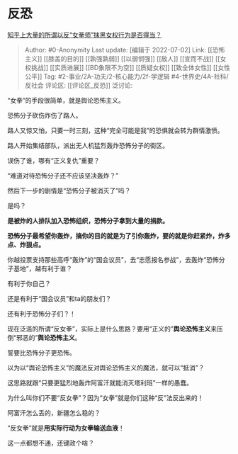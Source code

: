 # 反恐
[知乎上大量的所谓以反“女拳师”抹黑女权行为是否得当？](https://www.zhihu.com/question/383702182/answer/2110563577)

> Author: #0-Anonymity
> Last update: [编辑于 2022-07-02]
> Link: [[恐怖主义]] [[膝盖的目的]] [[孰强孰弱]] [[以弱悯强]] [[敌人]] [[宣而不战]] [[女权挑战]] [[实质进展]] [[BD象限不为空]] [[质疑女权]] [[致全体女性]] [[女性公平]]
> Tag: #2-事业/2A-功夫/2-核心能力/2f-学逻辑 #4-世界史/4A-社科/反社会
> 评论区: [[评论区_反恐]]
> 泛讨论:

“女拳”的手段很简单，就是舆论恐怖主义。

恐怖分子砍伤炸伤了路人。

路人又惊又怕，只要一时三刻，这种“完全可能是我”的恐惧就会转为群情激愤。

路人开始集结部队，派出无人机猛烈轰炸恐怖分子的街区。

误伤了谁，哪有“正义复仇”重要？

“难道对待恐怖分子还不应该坚决轰炸？”

然后下一步的剧情是“恐怖分子被消灭了”吗？

是吗？

**是被炸的人排队加入恐怖组织，恐怖分子拿到大量的捐款。**

**恐怖分子最希望你轰炸，搞你的目的就是为了引你轰炸，要的就是你赶紧炸，炸多点、炸狠点。**

你越投票支持那些高呼“轰炸”的“国会议员”，去“志愿报名参战”，去轰炸“恐怖分子基地”，越有利于谁？

有利于你自己？

还是有利于“国会议员”和ta的朋友们？

还有利于恐怖分子们？！

现在泛滥的所谓“反女拳”，实际上是什么思路？要用“正义的”**舆论恐怖主义**来压倒“邪恶的”**舆论恐怖主义**。

誓要比恐怖分子更恐怖。

以为以“舆论恐怖主义”的魔法反对舆论恐怖主义的魔法，就可以“抵消”？

这思路就跟“只要更猛烈地轰炸阿富汗就能消灭塔利班”一样的愚蠢。

为什么叫你们不要“反女拳”？因为“女拳”就是你们这种“反”法反出来的！

阿富汗怎么丢的，新疆怎么稳的？

“反女拳”就是**用实际行动为女拳输送血液**！

这一点都想不通，还键政个啥？
